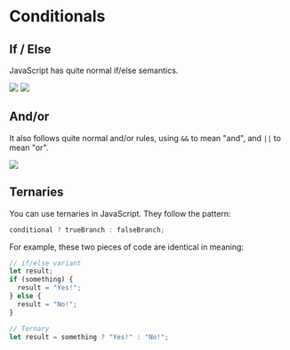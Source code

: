 # Conditionals

## If / Else

JavaScript has quite normal if/else semantics.

<img src="https://assets.exercism.org/bootcamp/diagrams/javascript/17.png" class="diagram"/>
<img src="https://assets.exercism.org/bootcamp/diagrams/javascript/18.png" class="diagram"/>

## And/or

It also follows quite normal and/or rules, using `&&` to mean "and", and `||` to mean "or".

<img src="https://assets.exercism.org/bootcamp/diagrams/javascript/19.png" class="diagram"/>

## Ternaries

You can use ternaries in JavaScript.
They follow the pattern:

```javascript
conditional ? trueBranch : falseBranch;
```

For example, these two pieces of code are identical in meaning:

```javascript
// if/else variant
let result;
if (something) {
  result = "Yes!";
} else {
  result = "No!";
}

// Ternary
let result = something ? "Yes!" : "No!";
```
